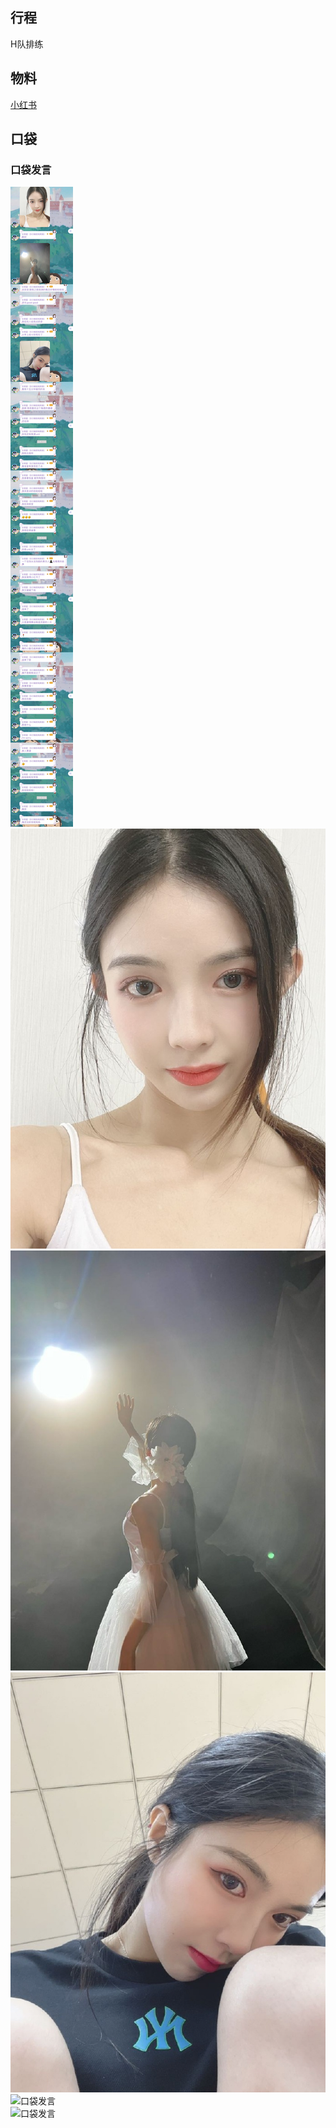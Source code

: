 ## 行程
H队排练

## 物料
[小红书](http://www.xiaohongshu.com/discovery/item/6217812300000000210368fb)<br>

## 口袋
### 口袋发言
![口袋发言](./pocket48/imgs/messages1.jpeg)<br>
![口袋发言](./pocket48/imgs/P1.jpeg)<br>
![口袋发言](./pocket48/imgs/P2.jpeg)<br>
![口袋发言](./pocket48/imgs/P3.jpeg)<br>
![口袋发言](./pocket48/imgs/P4.jpeg)<br>
![口袋发言](./pocket48/imgs/P5.jpeg)<br>